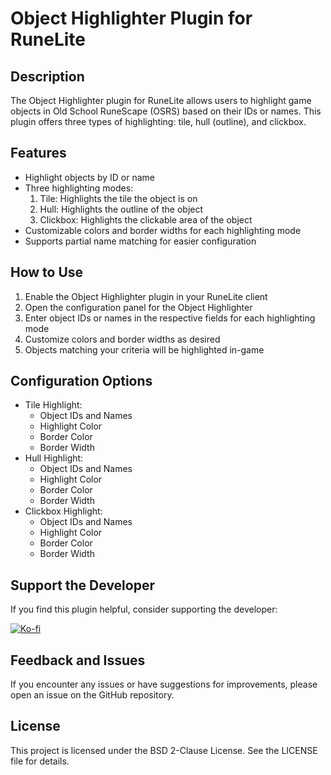 # Object Highlighter Plugin for RuneLite

## Description
The Object Highlighter plugin for RuneLite allows users to highlight game objects in Old School RuneScape (OSRS) based on their IDs or names. This plugin offers three types of highlighting: tile, hull (outline), and clickbox.

## Features
- Highlight objects by ID or name
- Three highlighting modes:
  1. Tile: Highlights the tile the object is on
  2. Hull: Highlights the outline of the object
  3. Clickbox: Highlights the clickable area of the object
- Customizable colors and border widths for each highlighting mode
- Supports partial name matching for easier configuration

## How to Use
1. Enable the Object Highlighter plugin in your RuneLite client
2. Open the configuration panel for the Object Highlighter
3. Enter object IDs or names in the respective fields for each highlighting mode
4. Customize colors and border widths as desired
5. Objects matching your criteria will be highlighted in-game

## Configuration Options
- Tile Highlight:
  - Object IDs and Names
  - Highlight Color
  - Border Color
  - Border Width
- Hull Highlight:
  - Object IDs and Names
  - Highlight Color
  - Border Color
  - Border Width
- Clickbox Highlight:
  - Object IDs and Names
  - Highlight Color
  - Border Color
  - Border Width

## Support the Developer
If you find this plugin helpful, consider supporting the developer:

[![Ko-fi](https://ko-fi.com/img/githubbutton_sm.svg)](https://ko-fi.com/car_role)

## Feedback and Issues
If you encounter any issues or have suggestions for improvements, please open an issue on the GitHub repository.

## License
This project is licensed under the BSD 2-Clause License. See the LICENSE file for details.
